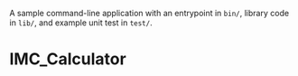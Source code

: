 A sample command-line application with an entrypoint in `bin/`, library code
in `lib/`, and example unit test in `test/`.
# IMC_Calculator
